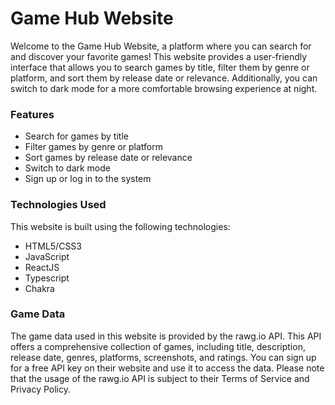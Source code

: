 # Game Hub Website
Welcome to the Game Hub Website, a platform where you can search for and discover your favorite games! This website provides a user-friendly interface that allows you to search games by title, filter them by genre or platform, and sort them by release date or relevance. Additionally, you can switch to dark mode for a more comfortable browsing experience at night.

### Features
- Search for games by title
- Filter games by genre or platform
- Sort games by release date or relevance
- Switch to dark mode
- Sign up or log in to the system

### Technologies Used
This website is built using the following technologies:
- HTML5/CSS3
- JavaScript
- ReactJS
- Typescript
- Chakra

### Game Data
The game data used in this website is provided by the rawg.io API. This API offers a comprehensive collection of games, including title, description, release date, genres, platforms, screenshots, and ratings. You can sign up for a free API key on their website and use it to access the data. Please note that the usage of the rawg.io API is subject to their Terms of Service and Privacy Policy.
